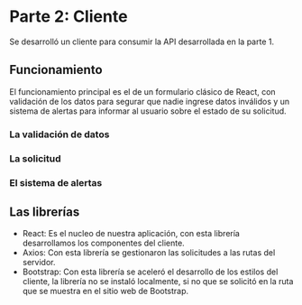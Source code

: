 # Parte 2: Cliente
Se desarrolló un cliente para consumir la API desarrollada en la parte 1.  

## Funcionamiento
El funcionamiento principal es el de un formulario clásico de React, con validación de los datos para segurar que nadie ingrese datos inválidos y un sistema de alertas para informar al usuario sobre el estado de su solicitud.  
### La validación de datos
### La solicitud
### El sistema de alertas 

## Las librerías
* React: Es el nucleo de nuestra aplicación, con esta librería desarrollamos los componentes del cliente.
* Axios: Con esta librería se gestionaron las solicitudes a las rutas del servidor.
* Bootstrap: Con esta librería se aceleró el desarrollo de los estilos del cliente, la librería no se instaló localmente, si no que se solicitó en la ruta que se muestra en el sitio web de Bootstrap.
